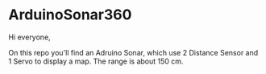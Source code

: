 # ArduinoSonar360

Hi everyone,

On this repo you'll find an Adruino Sonar, which use 2 Distance Sensor and 1 Servo to display a map. The range is about 150 cm.
